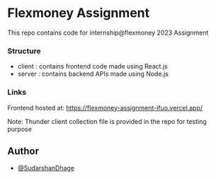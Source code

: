 # Flexmoney Assignment
This repo contains code for internship@flexmoney 2023 Assignment

### Structure
- client : contains frontend code made using React.js
- server : contains backend APIs made using Node.js

### Links
Frontend hosted at: https://flexmoney-assignment-ifuo.vercel.app/




Note: Thunder client collection file is provided in the repo for testing purpose




## Author

- [@SudarshanDhage](https://www.github.com/SudarshanDhage)
